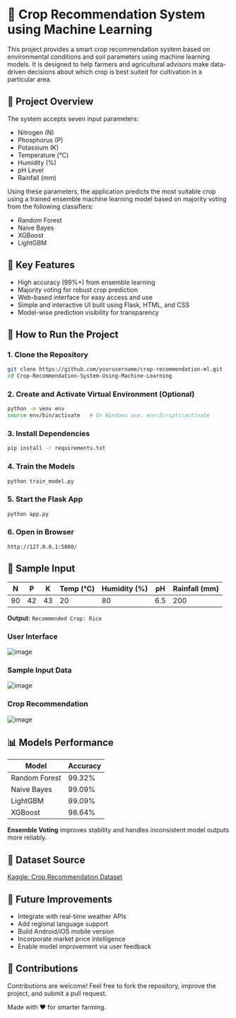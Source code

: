 
# 🌾 Crop Recommendation System using Machine Learning

This project provides a smart crop recommendation system based on environmental conditions and soil parameters using machine learning models. It is designed to help farmers and agricultural advisors make data-driven decisions about which crop is best suited for cultivation in a particular area.

## 📌 Project Overview

The system accepts seven input parameters:
- Nitrogen (N)
- Phosphorus (P)
- Potassium (K)
- Temperature (°C)
- Humidity (%)
- pH Level
- Rainfall (mm)

Using these parameters, the application predicts the most suitable crop using a trained ensemble machine learning model based on majority voting from the following classifiers:
- Random Forest
- Naive Bayes
- XGBoost
- LightGBM

## 🧠 Key Features
- High accuracy (99%+) from ensemble learning
- Majority voting for robust crop prediction
- Web-based interface for easy access and use
- Simple and interactive UI built using Flask, HTML, and CSS
- Model-wise prediction visibility for transparency

## 🚀 How to Run the Project

### 1. Clone the Repository
```bash
git clone https://github.com/yourusername/crop-recommendation-ml.git
cd Crop-Recommendation-System-Using-Machine-Learning
```

### 2. Create and Activate Virtual Environment (Optional)
```bash
python -m venv env
source env/bin/activate   # On Windows use: env\Scripts\activate
```

### 3. Install Dependencies
```bash
pip install -r requirements.txt
```

### 4. Train the Models 
```bash
python train_model.py
```

### 5. Start the Flask App
```bash
python app.py
```

### 6. Open in Browser
```
http://127.0.0.1:5000/
```

## 🧪 Sample Input
| N  | P  | K  | Temp (°C) | Humidity (%) | pH  | Rainfall (mm) |
|----|----|----|------------|---------------|-----|----------------|
| 90 | 42 | 43 | 20         | 80            | 6.5 | 200            |

**Output:** `Recommended Crop: Rice`


###  User Interface

![image](https://github.com/user-attachments/assets/585d003f-70bf-4b02-8463-a352e65759a4)

###  Sample Input Data

![image](https://github.com/user-attachments/assets/5c202ab9-7d55-42bd-9db7-91ddba4171bd)

###  Crop Recommendation

![image](https://github.com/user-attachments/assets/15170272-c38f-44ec-a9fe-4fdf806c7ae5)



## 📊 Models Performance

| Model          | Accuracy |
|----------------|----------|
| Random Forest  | 99.32%   |
| Naive Bayes    | 99.09%   |
| LightGBM       | 99.09%   |
| XGBoost        | 98.64%   |

**Ensemble Voting** improves stability and handles inconsistent model outputs more reliably.


## 📁 Dataset Source
[Kaggle: Crop Recommendation Dataset](https://www.kaggle.com/datasets/atharvaingle/crop-recommendation-dataset)

## 🔮 Future Improvements
- Integrate with real-time weather APIs
- Add regional language support
- Build Android/iOS mobile version
- Incorporate market price intelligence
- Enable model improvement via user feedback

## 🤝 Contributions
Contributions are welcome! Feel free to fork the repository, improve the project, and submit a pull request.

Made with ❤️ for smarter farming.
